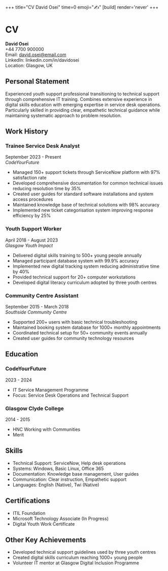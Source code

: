 +++
title="CV David Osei"
time=0
emoji="✍️"
[build]
render='never'
+++

# CV

**David Osei**  
+44 7700 900000  
Email: david.osei@email.com  
LinkedIn: linkedin.com/in/davidosei  
Location: Glasgow, UK

## Personal Statement

Experienced youth support professional transitioning to technical support through comprehensive IT training. Combines extensive experience in digital skills education with emerging expertise in service desk operations. Particularly skilled in providing clear, empathetic technical guidance while maintaining systematic approach to problem resolution.

## Work History

### Trainee Service Desk Analyst

September 2023 - Present  
_CodeYourFuture_

- Managed 150+ support tickets through ServiceNow platform with 97% satisfaction rate
- Developed comprehensive documentation for common technical issues reducing resolution time by 35%
- Created user guides for standard software installations and system access procedures
- Maintained knowledge base of technical solutions with 98% accuracy
- Implemented new ticket categorisation system improving response efficiency by 25%

### Youth Support Worker

April 2018 - August 2023  
_Glasgow Youth Impact_

- Delivered digital skills training to 500+ young people annually
- Managed participant database system with 99.9% accuracy
- Implemented new digital tracking system reducing administrative time by 40%
- Provided technical support for 20+ computer workstations
- Developed digital literacy curriculum adopted by three youth centres

### Community Centre Assistant

September 2015 - March 2018  
_Southside Community Centre_

- Supported 200+ users with basic technical troubleshooting
- Maintained booking system database for 1000+ monthly appointments
- Coordinated technical setup for 50+ community events annually
- Created user guides for community technology resources

## Education

### CodeYourFuture

2023 - 2024

- IT Service Management Programme
- Focus: Service Desk Operations and Technical Support

### Glasgow Clyde College

2014 - 2015

- HNC Working with Communities
- Merit

## Skills

- Technical Support: ServiceNow, Help desk operations
- Systems: Windows, Basic Linux, Office 365
- Documentation: Knowledge base management, User guides
- Communication: Clear instruction, Empathetic support
- Languages: English (Native), Twi (Native)

## Certifications

- ITIL Foundation
- Microsoft Technology Associate (In Progress)
- Digital Youth Work Certificate

## Other Key Achievements

- Developed technical support guidelines used by three youth centres
- Created digital skills curriculum reaching 1000+ young people
- Volunteer IT mentor at Glasgow Digital Inclusion Programme
